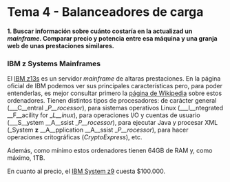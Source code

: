 # Tema 4 - Balanceadores de carga

__1. Buscar información sobre cuánto costaría en la actualizad un _mainframe_. Comparar precio y potencia entre esa máquina y una granja web de unas prestaciones similares.__

### IBM z Systems Mainframes
El [IBM z13s](http://www-03.ibm.com/systems/z/hardware/z13s.html) es un servidor _mainframe_ de altaras prestaciones. En la página oficial de IBM podemos ver sus principales características pero, para poder entenderlas, es mejor consultar primero la [página de Wikipedia](https://en.wikipedia.org/wiki/IBM_zEnterprise_System#PU_characterization) sobre estos ordenadores. Tienen distintos tipos de procesadores: de carácter general (___C__entral __P__rocessor_), para sistemas operativos Linux (___I__ntegrated __F__acility for __L__inux_), para operaciones I/O y cuentas de usuario (___S__ystem __A__ssist __P__rocessor_), para ejecutar Java y procesar XML (_System __z__ __A__pplication __A__ssist __P__rocessor_), para hacer operaciones critográficas (_CryptoExpress_), etc.

Además, como mínimo estos ordenadores tienen 64GB de RAM y, como máximo, 1TB.

En cuanto al precio, el [IBM System z9](https://en.wikipedia.org/wiki/IBM_System_z9#Pricing) cuesta $100.000.
